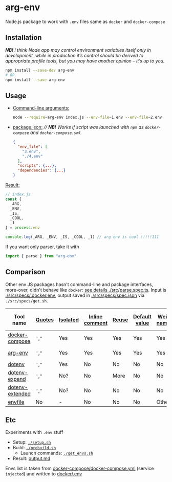 # arg-env

Node.js  package to work with `.env` files same as `docker` and `docker-compose`

## Installation

*<b>NB!</b> I think Node app may control environment variables itself only in development, while in production it‘s control should be derived to appropriate profile tools, but you may have another opinion – it’s up to you.*

```bash
npm install --save-dev arg-env 
# OR
npm install --save arg-env 
```

## Usage

- [Command-line arguments:](https://github.com/askirmas/arg-env/blob/main/__e2e__/package.json#L6)

  ```bash
  node --require=arg-env index.js --env-file=1.env --env-file=2.env
  ```
  
- [package.json:](https://github.com/askirmas/arg-env/blob/main/__e2e__/package.json#L10-L13) *// **NB!** Works if script was launched with `npm` as `docker-compose` and `docker-compose.yml`*

  ```json
  {
  	"env_file": [
      "3.env",
      "./4.env"
    ],
    "scripts": {...},
    "dependencies": {...}
  }
  ```

[Result:](https://github.com/askirmas/env_file/blob/main/__e2e__/script.test.js#L6)

```javascript
// index.js
const {
  _ARG,
  _ENV,
  _IS,
  _COOL,
  _1
} = process.env

console.log(_ARG, _ENV, _IS, _COOL, _1) // arg env is cool !!!!!111
```

If you want only parser, take it with

```javascript
import { parse } from "arg-env"
```

## Comparison

Other env JS packages hasn't command-line and package interfaces, more-over, didn't behave like `docker`: [see details ./src/parse.spec.ts](https://github.com/askirmas/env_file/blob/master/src/parse.spec.ts). Input is [./src/specs/.docker.env](https://github.com/askirmas/env_file/blob/master/src/specs/.docker.env), output saved in [./src/specs/spec.json](https://github.com/askirmas/env_file/blob/master/src/specs/spec.json) via `./src/specs/get.sh`.

| Tool name                                                    | [Quotes](https://github.com/askirmas/env_file/blob/main/src/specs/.docker.env#L2-L9) | [Isolated](https://github.com/askirmas/env_file/blob/main/src/specs/.docker.env#L54) | [Inline comment](https://github.com/askirmas/env_file/blob/main/src/specs/.docker.env#L16-L18) | [Reuse](https://github.com/askirmas/env_file/blob/main/src/specs/.docker.env#L46-L51) | [Default value](https://github.com/askirmas/env_file/blob/main/src/specs/.docker.env#L57-L60) | [Weird names](https://github.com/askirmas/env_file/blob/main/src/specs/.docker.env#L22-L36) | [Error syntax](https://github.com/askirmas/env_file/blob/main/src/specs/.docker.env#L62-L65) | [Var of Var](https://github.com/askirmas/env_file/blob/main/src/specs/.docker.env#L68-L71) |
| ------------------------------------------------------------ | ------ | -------- | -------------- | ----- | ------------- | ----------- | ------------ | ---------- |
| [docker-compose](https://github.com/askirmas/env_file/blob/master/src/specs/spec.json) | `'`,`"` | Yes      | Yes            | Yes   | Yes           | Yes         | No           | No         |
| [arg-env](https://npmjs.com/package/arg-env)                 | `'`,`"` | Yes      | Yes            | Yes   | Yes           | Yes         | Not yet      | Not yet    |
| [dotenv](https://npmjs.com/package/dotenv)                   | `'`,`"` | Yes      | No             | No    | No            | No          | No           | No         |
| [dotenv-expand](https://npmjs.com/package/dotenv-expand)     | `'`,`"` | No?      | No             | More  | No            | No          | No           | No         |
| [dotenv-extended](https://npmjs.com/package/dotenv-extended) | `'`,`"` | No?      | No             | No    | No            | No          | No           | No         |
| [envfile](https://npmjs.com/package/envfile)                 | No     | -        | No             | No    | No            | Other       | No           | No         |

## Etc

Experiments with `.env` stuff

- Setup: [`./setup.sh`](./setup.sh)
- Build: [`./prebuild.sh`](./prebuild.sh)
   - Launch commands: [`./get_envs.sh`](./get_envs.sh)
- Result: [output.md](./output.md)

Envs list is taken from [docker-compose/docker-compose.yml](./docker-compose/docker-compose.yml) (service `injected`) and written to [docker/.env](./docker/.env)
